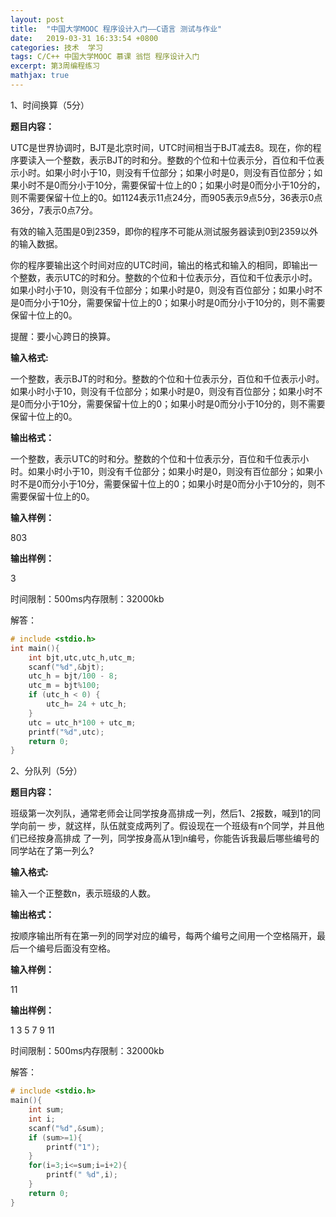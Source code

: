 ```yaml
---
layout: post
title:  "中国大学MOOC 程序设计入门——C语言 测试与作业"
date:   2019-03-31 16:33:54 +0800
categories: 技术  学习 
tags: C/C++ 中国大学MOOC 慕课 翁恺 程序设计入门
excerpt: 第3周编程练习 		
mathjax: true
---
```


1、时间换算（5分）

**题目内容：**

UTC是世界协调时，BJT是北京时间，UTC时间相当于BJT减去8。现在，你的程序要读入一个整数，表示BJT的时和分。整数的个位和十位表示分，百位和千位表示小时。如果小时小于10，则没有千位部分；如果小时是0，则没有百位部分；如果小时不是0而分小于10分，需要保留十位上的0；如果小时是0而分小于10分的，则不需要保留十位上的0。如1124表示11点24分，而905表示9点5分，36表示0点36分，7表示0点7分。

有效的输入范围是0到2359，即你的程序不可能从测试服务器读到0到2359以外的输入数据。

你的程序要输出这个时间对应的UTC时间，输出的格式和输入的相同，即输出一个整数，表示UTC的时和分。整数的个位和十位表示分，百位和千位表示小时。如果小时小于10，则没有千位部分；如果小时是0，则没有百位部分；如果小时不是0而分小于10分，需要保留十位上的0；如果小时是0而分小于10分的，则不需要保留十位上的0。

提醒：要小心跨日的换算。

**输入格式:**

一个整数，表示BJT的时和分。整数的个位和十位表示分，百位和千位表示小时。如果小时小于10，则没有千位部分；如果小时是0，则没有百位部分；如果小时不是0而分小于10分，需要保留十位上的0；如果小时是0而分小于10分的，则不需要保留十位上的0。

**输出格式：**

一个整数，表示UTC的时和分。整数的个位和十位表示分，百位和千位表示小时。如果小时小于10，则没有千位部分；如果小时是0，则没有百位部分；如果小时不是0而分小于10分，需要保留十位上的0；如果小时是0而分小于10分的，则不需要保留十位上的0。

**输入样例：**

803

**输出样例：**

3

时间限制：500ms内存限制：32000kb

解答：

```c
# include <stdio.h>
int main(){
    int bjt,utc,utc_h,utc_m;
    scanf("%d",&bjt);
    utc_h = bjt/100 - 8;
    utc_m = bjt%100;
    if (utc_h < 0) {
        utc_h= 24 + utc_h;    
    }
    utc = utc_h*100 + utc_m;
    printf("%d",utc);
    return 0;
}
```



2、分队列（5分）

**题目内容：**

班级第一次列队，通常老师会让同学按身高排成一列，然后1、2报数，喊到1的同学向前一 步，就这样，队伍就变成两列了。假设现在一个班级有n个同学，并且他们已经按身高排成 了一列，同学按身高从1到n编号，你能告诉我最后哪些编号的同学站在了第一列么? 

**输入格式:**

输入一个正整数n，表示班级的人数。

**输出格式：**

按顺序输出所有在第一列的同学对应的编号，每两个编号之间用一个空格隔开，最后一个编号后面没有空格。

**输入样例：**

11

**输出样例：**

1 3 5 7 9 11

时间限制：500ms内存限制：32000kb

解答：

```c
# include <stdio.h>
main(){
	int sum;
	int i;
	scanf("%d",&sum);
	if (sum>=1){
		printf("1");
	}
	for(i=3;i<=sum;i=i+2){
		printf(" %d",i);
	}
	return 0;
}
```

